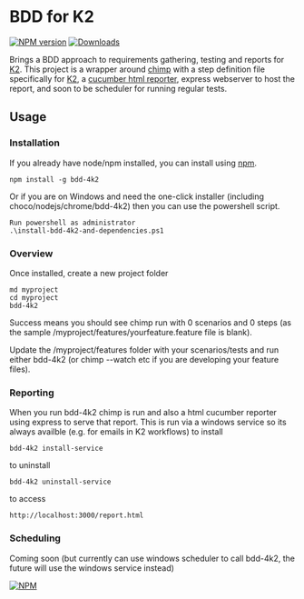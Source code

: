 # BDD for K2

[![NPM version](http://img.shields.io/npm/v/bdd-4k2.svg)](https://www.npmjs.com/package/bdd-4k2)
[![Downloads](https://img.shields.io/npm/dm/bdd-4k2.svg)](https://www.npmjs.com/package/bdd-4k2)

Brings a BDD approach to requirements gathering, testing and reports for [K2]. This project is a wrapper around [chimp] with a step definition file specifically for [K2], a [cucumber html reporter], express webserver to host the report, and soon to be scheduler for running regular tests. 

## Usage

### Installation

If you already have node/npm installed, you can install using [npm](https://www.npmjs.com/package/bdd-4k2).

```
npm install -g bdd-4k2
```

Or if you are on Windows and need the one-click installer (including choco/nodejs/chrome/bdd-4k2) then you can use the powershell script.

```
Run powershell as administrator
.\install-bdd-4k2-and-dependencies.ps1
```

### Overview

Once installed, create a new project folder

```
md myproject
cd myproject
bdd-4k2
```

Success means you should see chimp run with 0 scenarios and 0 steps (as the sample /myproject/features/yourfeature.feature file is blank).

Update the /myproject/features folder with your scenarios/tests and run either bdd-4k2 (or chimp --watch etc if you are developing your feature files).

### Reporting

When you run bdd-4k2 chimp is run and also a html cucumber reporter using express to serve that report. This is run via a windows service so its always availble (e.g. for emails in K2 workflows) to install

```
bdd-4k2 install-service
```

to uninstall

```
bdd-4k2 uninstall-service
```

to access

```
http://localhost:3000/report.html
```

### Scheduling

Coming soon (but currently can use windows scheduler to call bdd-4k2, the future will use the windows service instead)

[![NPM](https://nodei.co/npm/bdd-4k2.png?downloads=true)](https://nodei.co/npm/bdd-4k2/)

[K2]: https://www.k2.com/
[cucumber html reporter]: https://github.com/gkushang/cucumber-html-reporter
[chimp]: https://github.com/xolvio/chimp